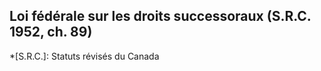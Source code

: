 ## Loi fédérale sur les droits successoraux (S.R.C. 1952, ch. 89)
  *[S.R.C.]: Statuts révisés du Canada
